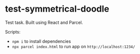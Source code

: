# test-symmetrical-doodle

Test task. Built using React and Parcel.

Scripts:
- `npm i` to install dependencies
- `npx parcel index.html` to run app on `http://localhost:1234/`
